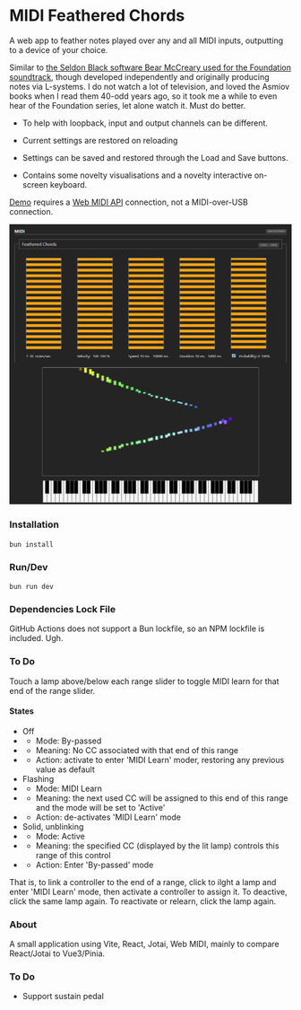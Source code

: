 # MIDI Feathered Chords

A web app to feather notes played over any and all MIDI inputs, outputting to a device of your choice.

Similar to [the Seldon Black software Bear McCreary used for the Foundation soundtrack](https://www.youtube.com/watch?v=x7jk0uAB9XY&t=95s), though developed independently and originally producing notes via L-systems. I do not watch a lot of television, and loved the Asmiov books when I read them 40-odd years ago, so it took me a while to even hear of the Foundation series, let alone watch it. Must do better.

* To help with loopback, input and output channels can be different.

* Current settings are restored on reloading

* Settings can be saved and restored through the Load and Save buttons.

* Contains some novelty visualisations and a novelty interactive on-screen keyboard.

[Demo](https://leegee.github.io/webapp-midi-feathered) requires a [Web MIDI API](https://caniuse.com/midi) connection, not a MIDI-over-USB connection.

![Screenshot](.screenshot.png)

### Installation

    bun install

### Run/Dev
    
    bun run dev

### Dependencies Lock File

GitHub Actions does not support a Bun lockfile, so an NPM lockfile is included. Ugh.

### To Do

Touch a lamp above/below each range slider to toggle MIDI learn for that end of the range slider.

#### States

* Off 
* * Mode: By-passed
* * Meaning: No CC associated with that end of this range
* * Action: activate to enter 'MIDI Learn' moder, restoring any previous value as default
* Flashing
* * Mode: MIDI Learn
* * Meaning: the next used CC will be assigned to this end of this range and the mode will be set to 'Active'
* * Action: de-activates 'MIDI Learn' mode
* Solid, unblinking
* * Mode: Active
* * Meaning: the specified CC (displayed by the lit lamp) controls this range of this control
* * Action: Enter 'By-passed' mode

That is, to link a controller to the end of a range,  click to ilght a lamp and enter 'MIDI Learn' mode, then activate a controller to assign it. To deactive, click the same lamp again. To reactivate or relearn, click the lamp again.

### About

A small application using Vite, React, Jotai, Web MIDI, mainly to compare React/Jotai to Vue3/Pinia. 

### To Do

* Support sustain pedal

